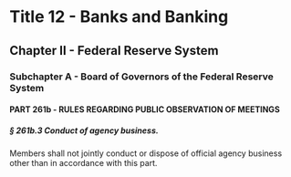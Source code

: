 
# Title 12 - Banks and Banking
## Chapter II - Federal Reserve System
### Subchapter A - Board of Governors of the Federal Reserve System
#### PART 261b - RULES REGARDING PUBLIC OBSERVATION OF MEETINGS
##### § 261b.3 Conduct of agency business.

Members shall not jointly conduct or dispose of official agency business other than in accordance with this part.
